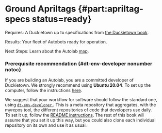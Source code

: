 # Ground Apriltags {#part:apriltag-specs status=ready}

<div class='requirements' markdown="1">

Requires: A Duckietown up to specifications from [the Duckietown book](+opmanual_duckietown#book).

Results: Your fleet of Autobots ready for operation.

Next Steps: Learn about the Autolab [map](#autolab-map).
</div>

<minitoc/>

### Prerequisite recommendation {#dt-env-developer nonumber notoc}

If you are building an Autolab, you are a committed developer of Duckietown. We strongly recommend using **Ubuntu 20.04**. To set up the computer, follow the instructions [here](+opmanual_duckiebot#laptop-setup).

We suggest that your workflow for software should follow the standard one, using [ `dt-env-developer` ](https://github.com/duckietown/dt-env-developer). This is a meta repository that aggregates, with the myrepos tool, the different repositories of code that developers use daily. To set it up, follow the [README instructions](https://github.com/duckietown/dt-env-developer). The rest of this book will assume that you set it up this way, but you could also clone each individual repository on its own and use it as usual.
